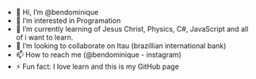 - 👋 Hi, I’m @bendominique
- 👀 I’m interested in Programation
- 🌱 I’m currently learning of Jesus Christ, Physics, C#, JavaScript and all of i want to learn.
- 💞️ I’m looking to collaborate on Itau (brazillian international bank)
- 📫 How to reach me (@bendominique - instagram)
- ⚡ Fun fact: I love learn and this is my GitHub page

<!---
bendominique/bendominique is a ✨ special ✨ repository because its `README.md` (this file) appears on your GitHub profile.
You can click the Preview link to take a look at your changes.
--->
